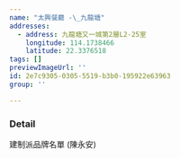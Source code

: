 ```yaml
---
name: "太興餐廳 -\_九龍塘"
addresses:
  - address: 九龍塘又一城第2層L2-25室
    longitude: 114.1738466
    latitude: 22.3376518
tags: []
previewImageUrl: ''
id: 2e7c9305-0305-5519-b3b0-195922e63963
group: ''

---
```

### Detail
建制派品牌名單 (陳永安)

